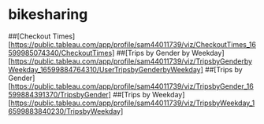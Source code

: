 # bikesharing
##[Checkout Times][https://public.tableau.com/app/profile/sam44011739/viz/CheckoutTimes_16599985074340/CheckoutTimes]
##[Trips by Gender by Weekday][https://public.tableau.com/app/profile/sam44011739/viz/TripsbyGenderbyWeekday_16599884764310/UserTripsbyGenderbyWeekday]
##[Trips by Gender][https://public.tableau.com/app/profile/sam44011739/viz/TripsbyGender_16599884391370/TripsbyGender]
##[Trips by Weekday][https://public.tableau.com/app/profile/sam44011739/viz/TripsbyWeekday_16599883840230/TripsbyWeekday]
